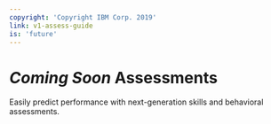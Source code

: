 ```yaml
---
copyright: 'Copyright IBM Corp. 2019'
link: v1-assess-guide
is: 'future'
---
```


# _Coming Soon_ Assessments

Easily predict performance with next-generation skills and behavioral assessments.
